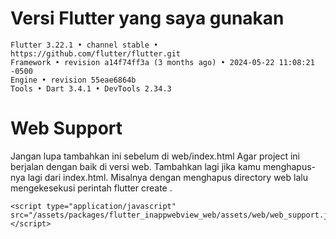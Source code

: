 # Versi Flutter yang saya gunakan
```
Flutter 3.22.1 • channel stable • https://github.com/flutter/flutter.git
Framework • revision a14f74ff3a (3 months ago) • 2024-05-22 11:08:21 -0500
Engine • revision 55eae6864b
Tools • Dart 3.4.1 • DevTools 2.34.3
```

# Web Support
Jangan lupa tambahkan ini sebelum </body> di web/index.html
Agar project ini berjalan dengan baik di versi web.
Tambahkan lagi jika kamu menghapus-nya lagi dari index.html.
Misalnya dengan menghapus directory web lalu mengekesekusi perintah flutter create .
```
<script type="application/javascript" src="/assets/packages/flutter_inappwebview_web/assets/web/web_support.js"></script>
```